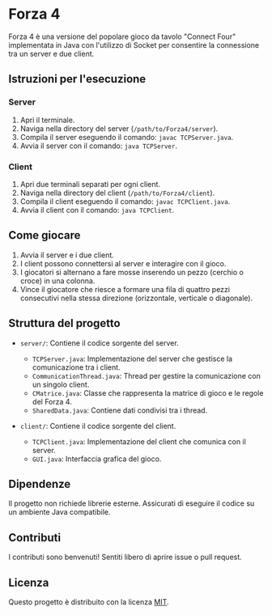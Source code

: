 # Forza 4

Forza 4 è una versione del popolare gioco da tavolo "Connect Four" implementata in Java con l'utilizzo di Socket per consentire la connessione tra un server e due client.

## Istruzioni per l'esecuzione

### Server

1. Apri il terminale.
2. Naviga nella directory del server (`/path/to/Forza4/server`).
3. Compila il server eseguendo il comando: `javac TCPServer.java`.
4. Avvia il server con il comando: `java TCPServer`.

### Client

1. Apri due terminali separati per ogni client.
2. Naviga nella directory del client (`/path/to/Forza4/client`).
3. Compila il client eseguendo il comando: `javac TCPClient.java`.
4. Avvia il client con il comando: `java TCPClient`.

## Come giocare

1. Avvia il server e i due client.
2. I client possono connettersi al server e interagire con il gioco.
3. I giocatori si alternano a fare mosse inserendo un pezzo (cerchio o croce) in una colonna.
4. Vince il giocatore che riesce a formare una fila di quattro pezzi consecutivi nella stessa direzione (orizzontale, verticale o diagonale).

## Struttura del progetto

- `server/`: Contiene il codice sorgente del server.
  - `TCPServer.java`: Implementazione del server che gestisce la comunicazione tra i client.
  - `CommunicationThread.java`: Thread per gestire la comunicazione con un singolo client.
  - `CMatrice.java`: Classe che rappresenta la matrice di gioco e le regole del Forza 4.
  - `SharedData.java`: Contiene dati condivisi tra i thread.
  
- `client/`: Contiene il codice sorgente del client.
  - `TCPClient.java`: Implementazione del client che comunica con il server.
  - `GUI.java`: Interfaccia grafica del gioco.

## Dipendenze

Il progetto non richiede librerie esterne. Assicurati di eseguire il codice su un ambiente Java compatibile.

## Contributi

I contributi sono benvenuti! Sentiti libero di aprire issue o pull request.

## Licenza

Questo progetto è distribuito con la licenza [MIT](LICENSE).

